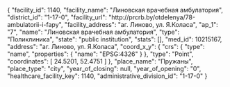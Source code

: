 {
    "facility_id": 1140,
    "facility_name": "Линовская врачебная амбулатория",
    "district_id": "1-17-0",
    "facility_url": "http:\/\/prcrb.by\/otdelenya\/78-ambulatorii-i-fapy",
    "facility_address": "аг. Линово, ул. Я.Коласа",
    "ap_1": "7",
    "name": "Линовская врачебная амбулатория",
    "type": "Поликлиника",
    "state": "public institution",
    "stats": [],
    "med_id": 10215167,
    "address": "аг. Линово, ул. Я.Коласа",
    "coord_x_y": {
        "crs": {
            "type": "name",
            "properties": {
                "name": "EPSG:4326"
            }
        },
        "type": "Point",
        "coordinates": [
            24.5201,
            52.4751
        ]
    },
    "place_name": "Пружаны",
    "place_type": "city",
    "year_of_closing": null,
    "year_of_opening": "0",
    "healthcare_facility_key": 1140,
    "administrative_division_id": "1-17-0"
}